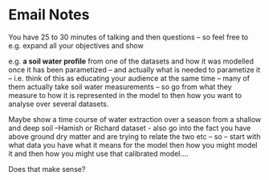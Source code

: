 Email Notes
================


 
You have 25 to 30 minutes of talking and then questions – so feel free to e.g. expand all your objectives and show 

e.g. **a soil water profile** from one of the datasets and 
how it was modelled once it has been parametized – 
and actually what is needed to parametize it 
  – i.e. think of this as educating your audience at the same time – many of them actually take soil water measurements – so go from what they measure to how it is represented in the model to then how you want to analyse over several datasets. 
  
  Maybe show a time course of water extraction over a season from a shallow and deep soil –Hamish or Richard dataset -   also go into the fact you have above ground dry matter and are trying to relate the two etc – so – start with what data you have what it means for the model then how you might model it and then how you might use that calibrated model….

 

Does that make sense?  

 